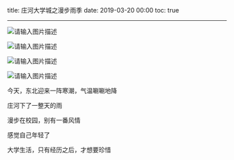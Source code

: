title: 庄河大学城之漫步雨季
date: 2019-03-20 00:00
toc: true

---
![请输入图片描述][1]

![请输入图片描述][2]

![请输入图片描述][3]

![请输入图片描述][4]

今天，东北迎来一阵寒潮，气温唰唰地降

庄河下了一整天的雨

漫步在校园，别有一番风情

感觉自己年轻了

大学生活，只有经历之后，才想要珍惜


  [1]: https://images.shiguangping.com/wp-file/2019/03/P90320-135853-1024x768.jpg
  [2]: https://images.shiguangping.com/wp-file/2019/03/P90320-135859-1024x768.jpg
  [3]: https://images.shiguangping.com/wp-file/2019/03/P90320-135901-1024x768.jpg
  [4]: https://images.shiguangping.com/wp-file/2019/03/P90320-140012-1024x768.jpg